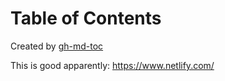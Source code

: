 
Table of Contents
=================



Created by [gh-md-toc](https://github.com/ekalinin/github-markdown-toc)



This is good apparently:
https://www.netlify.com/
